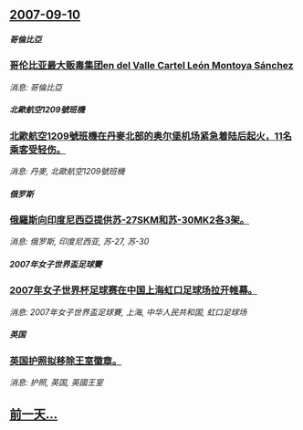 ## [2007-09-10](/news/2007/09/10/index.md)

##### 哥倫比亞
### [哥伦比亚最大贩毒集团en del Valle Cartel León Montoya Sánchez](/news/2007/09/10/哥伦比亚最大贩毒集团en-del-Valle-Cartel-León-Montoya-Sánchez.md)
_消息: 哥倫比亞_

##### 北歐航空1209號班機
### [北歐航空1209號班機在丹麥北部的奥尔堡机场紧急着陆后起火，11名乘客受轻伤。](/news/2007/09/10/北歐航空1209號班機在丹麥北部的奥尔堡机场紧急着陆后起火-11名乘客受轻伤.md)
_消息: 丹麥, 北歐航空1209號班機_

##### 俄罗斯
### [俄羅斯向印度尼西亞提供苏-27SKM和苏-30MK2各3架。](/news/2007/09/10/俄羅斯向印度尼西亞提供苏-27SKM和苏-30MK2各3架.md)
_消息: 俄罗斯, 印度尼西亚, 苏-27, 苏-30_

##### 2007年女子世界盃足球賽
### [2007年女子世界杯足球赛在中国上海虹口足球场拉开帷幕。](/news/2007/09/10/2007年女子世界杯足球赛在中国上海虹口足球场拉开帷幕.md)
_消息: 2007年女子世界盃足球賽, 上海, 中华人民共和国, 虹口足球场_

##### 英国
### [英国护照拟移除王室徽章。](/news/2007/09/10/英国护照拟移除王室徽章.md)
_消息: 护照, 英国, 英國王室_

## [前一天...](/news/2007/09/9/index.md)

